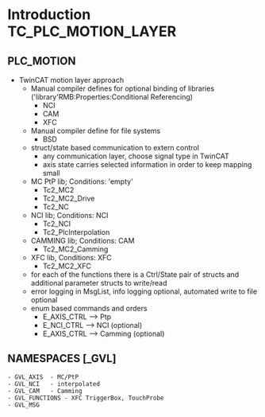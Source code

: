 # Introduction TC_PLC_MOTION_LAYER

## **PLC_MOTION** 
  
  - TwinCAT motion layer approach
	- Manual compiler defines for optional binding of libraries ('library'RMB:Properties:Conditional Referencing)
      - NCI
	  - CAM
	  - XFC
	- Manual compiler define for file systems
	  - BSD
    - struct/state based communication to extern control
      - any communication layer, choose signal type in TwinCAT
      - axis state carries selected information in order to keep mapping small
    - MC PtP lib; Conditions: 'empty'
      - Tc2_MC2
      - Tc2_MC2_Drive
      - Tc2_NC
    - NCI lib; Conditions: NCI
      - Tc2_NCI
      - Tc2_PlcInterpolation
    - CAMMING lib; Conditions: CAM
      - Tc2_MC2_Camming
	- XFC lib, Conditions: XFC
	  - Tc2_MC2_XFC
    - for each of the functions there is a Ctrl/State pair of structs and additional parameter structs to write/read
    - error logging in MsgList, info logging optional, automated write to file optional
    - enum based commands and orders
      - E_AXIS_CTRL 		--> Ptp
      - E_NCI_CTRL 			--> NCI (optional)
      - E_AXIS_CTRL 		--> Camming (optional)
      
## NAMESPACES [_GVL]
	- GVL_AXIS	- MC/PtP
	- GVL_NCI	- interpolated
	- GVL_CAM	- Camming
	- GVL_FUNCTIONS - XFC TriggerBox, TouchProbe
	- GVL_MSG
	
 
    



